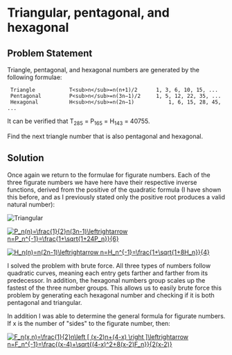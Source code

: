 # Triangular, pentagonal, and hexagonal

## Problem Statement

Triangle, pentagonal, and hexagonal numbers are generated by the following formulae:

     Triangle    	  	T<sub>n</sub>=n(n+1)/2 	  	1, 3, 6, 10, 15, ...
     Pentagonal 	  	P<sub>n</sub>=n(3n−1)/2	  	1, 5, 12, 22, 35, ...
     Hexagonal 	    	H<sub>n</sub>=n(2n−1) 	        1, 6, 15, 28, 45, ...

It can be verified that T<sub>285</sub> = P<sub>165</sub> = H<sub>143</sub> = 40755.

Find the next triangle number that is also pentagonal and hexagonal.

## Solution
Once again we return to the formulae for figurate numbers. Each of the three figurate numbers we have here have their respective inverse functions, derived from the positive of the quadratic formula (I have shown this before, and as I previously stated only the positive root produces a valid natural number):

![Triangular](https://latex.codecogs.com/gif.latex?T_n(n)=\frac{1}{2}n(n&plus;1)\leftrightarrow&space;n=T_n^{-1}=\frac{1&plus;\sqrt{1&plus;8T_n}}{2})

<a href="https://www.codecogs.com/eqnedit.php?latex=P_n(n)=\frac{1}{2}n(3n-1)\leftrightarrow&space;n=P_n^{-1}=\frac{1&plus;\sqrt{1&plus;24P_n}}{6}" target="_blank"><img src="https://latex.codecogs.com/gif.latex?P_n(n)=\frac{1}{2}n(3n-1)\leftrightarrow&space;n=P_n^{-1}=\frac{1&plus;\sqrt{1&plus;24P_n}}{6}" title="P_n(n)=\frac{1}{2}n(3n-1)\leftrightarrow n=P_n^{-1}=\frac{1+\sqrt{1+24P_n}}{6}" /></a>

<a href="https://www.codecogs.com/eqnedit.php?latex=H_n(n)=n(2n-1)\leftrightarrow&space;n=H_n^{-1}=\frac{1&plus;\sqrt{1&plus;8H_n}}{4}" target="_blank"><img src="https://latex.codecogs.com/gif.latex?H_n(n)=n(2n-1)\leftrightarrow&space;n=H_n^{-1}=\frac{1&plus;\sqrt{1&plus;8H_n}}{4}" title="H_n(n)=n(2n-1)\leftrightarrow n=H_n^{-1}=\frac{1+\sqrt{1+8H_n}}{4}" /></a>

I solved the problem with brute force. All three types of numbers follow quadratic curves, meaning each entry gets farther and farther from its predecessor. In addition, the hexagonal numbers group scales up the fastest of the three number groups. This allows us to easily brute force this problem by generating each hexagonal number and checking if it is both pentagonal and triangular.

In addition I was able to determine the general formula for figurate numbers. If x is the number of "sides" to the figurate number, then:

<a href="https://www.codecogs.com/eqnedit.php?latex=F_n(x,n)=\frac{1}{2}n\left&space;[&space;(x-2)n&plus;(4-x)&space;\right&space;]\leftrightarrow&space;n=F_n^{-1}=\frac{(x-4)&plus;\sqrt{(4-x)^2&plus;8(x-2)F_n}}{2(x-2)}" target="_blank"><img src="https://latex.codecogs.com/gif.latex?F_n(x,n)=\frac{1}{2}n\left&space;[&space;(x-2)n&plus;(4-x)&space;\right&space;]\leftrightarrow&space;n=F_n^{-1}=\frac{(x-4)&plus;\sqrt{(4-x)^2&plus;8(x-2)F_n}}{2(x-2)}" title="F_n(x,n)=\frac{1}{2}n\left [ (x-2)n+(4-x) \right ]\leftrightarrow n=F_n^{-1}=\frac{(x-4)+\sqrt{(4-x)^2+8(x-2)F_n}}{2(x-2)}" /></a>
